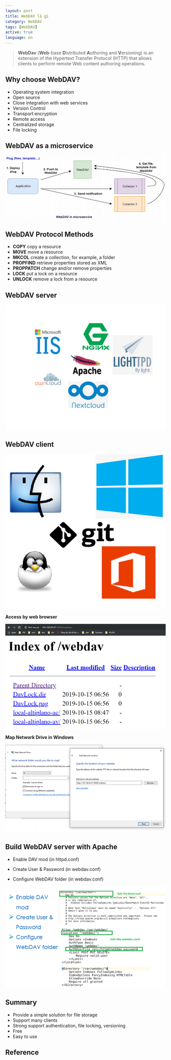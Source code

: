 ```yaml
---
layout: post
title: WebDAV là gì
category: WebDAV
tags: [WebDAV]
active: true
language: en
---
```


> **WebDav** (**Web**-base **D**istributed **A**uthoring and **V**ersioning) is an extension of the Hypertext Transfer Protocol (HTTP) that allows clients to perform remote Web content authoring operations.

## Why choose WebDAV?

* Operating system integration
* Open source
* Close integration with web services
* Version Control
* Transport encryption
* Remote access
* Centralized storage
* File locking

## WebDAV as a microservice

![](/images/posts/webdav/webdav_in_microservice.png)

## WebDAV Protocol Methods

* **COPY** copy a resource
* **MOVE** move a resource
* **MKCOL** create a collection, for example, a folder
* **PROPFIND** retrieve properties stored as XML
* **PROPPATCH** change and/or remove properties
* **LOCK** put a lock on a resource
* **UNLOCK** remove a lock from a resource

## WebDAV server

![](/images/posts/webdav/webdav_server_support.png)


## WebDAV client

![](/images/posts/webdav/webdav_client_support.png)

**Access by web browser**

![](/images/posts/webdav/webdav_client_browser.png)

**Map Network Drive in Windows**

![](/images/posts/webdav/webdav_client_map_network_drive.png)


## Build WebDAV server with Apache

* Enable DAV mod (in httpd.conf)

* Create User & Password (in webdav.conf)

* Configure WebDAV folder (in webdav.conf)


![](/images/posts/webdav/webdav_server_config.png)


## Summary

* Provide a simple solution for file storage
* Support many clients
* Strong support authentication, file locking, versioning
* Free
* Easy to use

## Reference
